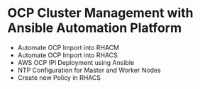 # OCP Cluster Management with Ansible Automation Platform

- Automate OCP Import into RHACM
- Automate OCP Import into RHACS
- AWS OCP IPI Deployment using Ansible
- NTP Configuration for Master and Worker Nodes
- Create new Policy in RHACS
